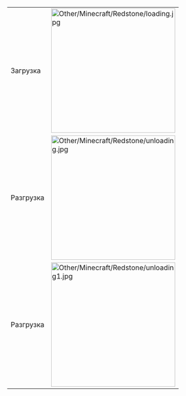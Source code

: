 
|           |                                                                                                                      |
|-----------|----------------------------------------------------------------------------------------------------------------------|
| Загрузка  | <img alt="Other/Minecraft/Redstone/loading.jpg" src="Other/Minecraft/Redstone/loading.jpg" style="width:18em">       |
| Разгрузка | <img alt="Other/Minecraft/Redstone/unloading.jpg" src="Other/Minecraft/Redstone/unloading.jpg" style="width:18em">   |
| Разгрузка | <img alt="Other/Minecraft/Redstone/unloading1.jpg" src="Other/Minecraft/Redstone/unloading1.jpg" style="width:18em"> |

